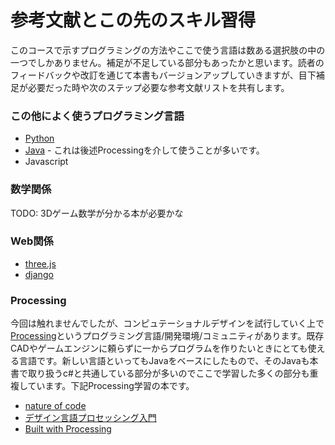 # 参考文献とこの先のスキル習得

このコースで示すプログラミングの方法やここで使う言語は数ある選択肢の中の一つでしかありません。補足が不足している部分もあったかと思います。読者のフィードバックや改訂を通じて本書もバージョンアップしていきますが、目下補足が必要だった時や次のステップ必要な参考文献リストを共有します。

### この他によく使うプログラミング言語

* [Python](https://www.python.org/)
* [Java](https://java.com/en/download/) - これは後述Processingを介して使うことが多いです。
* Javascript

### 数学関係
TODO: 3Dゲーム数学が分かる本が必要かな

### Web関係
* [three.js](http://threejs.org/)
* [django](https://www.djangoproject.com/)

### Processing
今回は触れませんでしたが、コンピュテーショナルデザインを試行していく上で[Processing](https://processing.org/)というプログラミング言語/開発環境/コミュニティがあります。既存CADやゲームエンジンに頼らずに一からプログラムを作りたいときにとても使える言語です。新しい言語といってもJavaをベースにしたもので、そのJavaも本書で取り扱うc#と共通している部分が多いのでここで学習した多くの部分も重複しています。下記Processing学習の本です。

* [nature of code](http://natureofcode.com/)
* [デザイン言語プロセッシング入門](http://www.amazon.co.jp/%E3%83%87%E3%82%B6%E3%82%A4%E3%83%B3%E8%A8%80%E8%AA%9E-Processing%E5%85%A5%E9%96%80-%E6%A5%BD%E3%81%97%E3%81%8F%E5%AD%A6%E3%81%B6%E3%82%B3%E3%83%B3%E3%83%94%E3%83%A5%E3%83%86%E3%83%BC%E3%82%B7%E3%83%A7%E3%83%8A%E3%83%AB%E3%83%87%E3%82%B6%E3%82%A4%E3%83%B3-%E4%B8%89%E4%BA%95-%E5%92%8C%E7%94%B7/dp/4627849311/ref=pd_sim_sbs_b_4?ie=UTF8&refRID=06TQFE96BTAS094JVG89)
* [Built with Processing](http://www.amazon.co.jp/Built-Processing-%E3%83%87%E3%82%B6%E3%82%A4%E3%83%B3-%E3%82%A2%E3%83%BC%E3%83%88%E3%81%AE%E3%81%9F%E3%82%81%E3%81%AE%E3%83%97%E3%83%AD%E3%82%B0%E3%83%A9%E3%83%9F%E3%83%B3%E3%82%B0%E5%85%A5%E9%96%80-%E5%89%8D%E5%B7%9D/dp/4861004241)